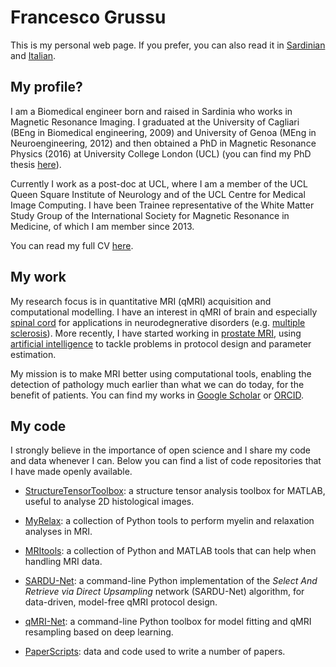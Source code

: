 # Francesco Grussu
This is my personal web page. If you prefer, you can also read it in [Sardinian](https://github.com/fragrussu/fragrussu.github.io/blob/master/README.srd.md) and [Italian](https://github.com/fragrussu/fragrussu.github.io/blob/master/README.it.md).

## My profile?
I am a Biomedical engineer born and raised in Sardinia who works in Magnetic Resonance Imaging. I graduated at the University of Cagliari (BEng in Biomedical engineering, 2009) and University of Genoa (MEng in Neuroengineering, 2012) and then obtained a PhD in Magnetic Resonance Physics (2016) at University College London (UCL) (you can find my PhD thesis [here](https://discovery.ucl.ac.uk/id/eprint/1477007/7/FGrussu_PhD_final_20160320.pdf)). 

Currently I work as a post-doc at UCL, where I am a member of the UCL Queen Square Institute of Neurology and of the UCL Centre for Medical Image Computing. I have been Trainee representative of the White Matter Study Group of the International Society for Magnetic Resonance in Medicine, of which I am member since 2013.

You can read my full CV [here](https://github.com/fragrussu/fragrussu.github.io/blob/master/cv_2020811.pdf).

## My work
My research focus is in quantitative MRI (qMRI) acquisition and computational modelling. I have an interest in qMRI of brain and especially [spinal cord](https://doi.org/10.1016/j.neuroimage.2020.116884) for applications in neurodegnerative disorders (e.g. [multiple sclerosis](https://doi.org/10.1002/acn3.445)). More recently, I have started working in [prostate MRI](https://doi.org/10.1101/2020.05.26.116491), using [artificial intelligence](https://github.com/fragrussu/sardunet) to tackle problems in protocol design and parameter estimation. 

My mission is to make MRI better using computational tools, enabling the detection of pathology much earlier than what we can do today, for the benefit of patients. You can find my works in [Google Scholar](https://scholar.google.co.uk/citations?user=Zj5Vt3YAAAAJ&hl=en&oi=sra) or [ORCID](https://orcid.org/0000-0002-0945-3909/print).

## My code
I strongly believe in the importance of open science and I share my code and data whenever I can. Below you can find a list of code repositories that I have made openly available.

* [StructureTensorToolbox](https://github.com/fragrussu/StructureTensorToolbox): a structure tensor analysis toolbox for MATLAB, useful to analyse 2D histological images.

* [MyRelax](https://github.com/fragrussu/MyRelax): a collection of Python tools to perform myelin and relaxation analyses in MRI.

* [MRItools](https://github.com/fragrussu/MRItools): a collection of Python and MATLAB tools that can help when handling MRI data.

* [SARDU-Net](https://github.com/fragrussu/sardunet): a command-line Python implementation of the _Select And Retrieve via Direct Upsampling_ network (SARDU-Net) algorithm, for data-driven, model-free qMRI protocol design.

* [qMRI-Net](https://github.com/fragrussu/qMRINet): a command-line Python toolbox for model fitting and qMRI resampling based on deep learning.

* [PaperScripts](https://github.com/fragrussu/PaperScripts): data and code used to write a number of papers.




